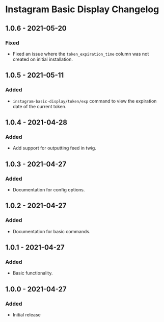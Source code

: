 # Instagram Basic Display Changelog

## 1.0.6 - 2021-05-20
### Fixed
- Fixed an issue where the `token_expiration_time` column was not created on initial installation.

## 1.0.5 - 2021-05-11
### Added
- `instagram-basic-display/token/exp` command to view the expiration date of the current token.

## 1.0.4 - 2021-04-28
### Added
- Add support for outputting feed in twig.

## 1.0.3 - 2021-04-27
### Added
- Documentation for config options.

## 1.0.2 - 2021-04-27
### Added
- Documentation for basic commands.

## 1.0.1 - 2021-04-27
### Added
- Basic functionality.

## 1.0.0 - 2021-04-27
### Added
- Initial release
